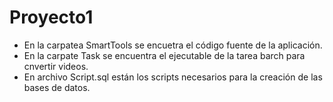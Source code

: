 # Proyecto1

- En la carpatea SmartTools se encuetra el código fuente de la aplicación.
- En la carpate Task se encuentra el ejecutable de la tarea barch para cnvertir videos.
- En archivo Script.sql están los scripts necesarios para la creación de las bases de datos.

